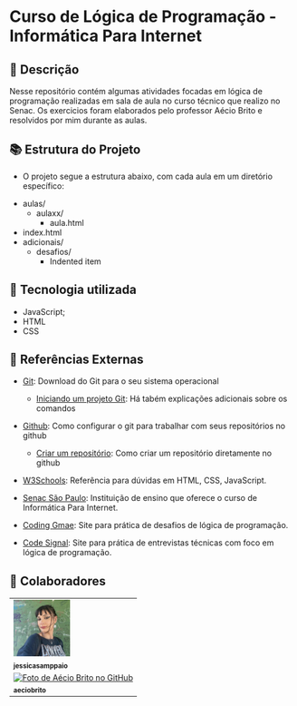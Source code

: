 <h1 text-align="center">Curso de Lógica de Programação - Informática Para Internet</h1>

## :memo: Descrição
Nesse repositório contém algumas atividades focadas em lógica de programação realizadas em sala de aula no curso técnico que realizo no Senac. Os exercicios foram elaborados pelo professor Aécio Brito e resolvidos por mim durante as aulas.

## :books: Estrutura do Projeto
* O projeto segue a estrutura abaixo, com cada aula em um diretório específico:
- aulas/
  - aulaxx/
    - aula.html   
- index.html
- adicionais/
    - desafios/
      - Indented item

## :wrench: Tecnologia utilizada
* JavaScript;
* HTML
* CSS

## :rocket: Referências Externas

- [Git](https://git-scm.com/): Download do Git para o seu sistema operacional
  - [Iniciando um projeto Git](https://www.atlassian.com/git/tutorials/setting-up-a-repository): Há tabém explicações adicionais sobre os comandos
- [Github](https://docs.github.com/pt/get-started/quickstart/set-up-git): Como configurar o git para trabalhar com seus repositórios no github
  - [Criar um repositório](https://docs.github.com/pt/get-started/quickstart/create-a-repo): Como criar um repositório diretamente no github

- [W3Schools](https://www.w3schools.com): Referência para dúvidas em HTML, CSS, JavaScript.

- [Senac São Paulo](https://www.sp.senac.br/): Instituição de ensino que oferece o curso de Informática Para Internet.

- [Coding Gmae](https://www.codingame.com): Site para prática de desafios de lógica de programação.

- [Code Signal](https://app.codesignal.com): Site para prática de entrevistas técnicas com foco em lógica de programação.



## :handshake: Colaboradores
<table>
  <tr>
    <td text-align="center">
      <a href="https://github.com/jessicasamppaio">
        <img src="/aulas/icons/eu.jpg" width="100px;" alt="Foto de Jéssica Sampaio no GitHub"/><br>
        <sub>
          <b>jessicasamppaio</b>
        </sub>
      </a>
    </td>
  </tr>

 <tr>
    <td text-align="center">
      <a href="https://github.com/aeciobrito">
        <img src="/aulas/icons/prof aécio.jpg" width="100px;" alt="Foto de Aécio Brito no GitHub"/><br>
        <sub>
          <b>aeciobrito</b>
        </sub>
      </a>
    </td>
  </tr>
</table>

